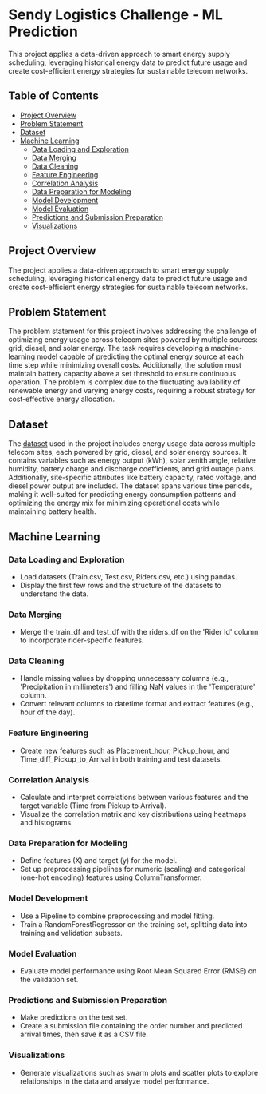 # Sendy Logistics Challenge - ML Prediction
This project applies a data-driven approach to smart energy supply scheduling, leveraging historical energy data to predict future usage and create cost-efficient energy strategies for sustainable telecom networks.

## Table of Contents
- [Project Overview](#project-overview)
- [Problem Statement](#problem-statement)
- [Dataset](#dataset)
- [Machine Learning](#machine-learning)
    - [Data Loading and Exploration](#data-loading-and-exploration)
    - [Data Merging](#data-merging)
    - [Data Cleaning](#data-cleaning)
    - [Feature Engineering](#feature-engineering)
    - [Correlation Analysis](#correlation-analysis)
    - [Data Preparation for Modeling](#data-preparation-for-modeling)
    - [Model Development](#model-development)
    - [Model Evaluation](#model-evaluation)
    - [Predictions and Submission Preparation](#predictions-and-submission-preparation)
    - [Visualizations](#visualizations)

## Project Overview
The project applies a data-driven approach to smart energy supply scheduling, leveraging historical energy data to predict future usage and create cost-efficient energy strategies for sustainable telecom networks.

## Problem Statement
The problem statement for this project involves addressing the challenge of optimizing energy usage across telecom sites powered by multiple sources: grid, diesel, and solar energy. The task requires developing a machine-learning model capable of predicting the optimal energy source at each time step while minimizing overall costs. Additionally, the solution must maintain battery capacity above a set threshold to ensure continuous operation. The problem is complex due to the fluctuating availability of renewable energy and varying energy costs, requiring a robust strategy for cost-effective energy allocation.

## Dataset
The [dataset](https://zindi.africa/competitions/sendy-logistics-challenge/data) used in the project includes energy usage data across multiple telecom sites, each powered by grid, diesel, and solar energy sources. It contains variables such as energy output (kWh), solar zenith angle, relative humidity, battery charge and discharge coefficients, and grid outage plans. Additionally, site-specific attributes like battery capacity, rated voltage, and diesel power output are included. The dataset spans various time periods, making it well-suited for predicting energy consumption patterns and optimizing the energy mix for minimizing operational costs while maintaining battery health.

## Machine Learning
### Data Loading and Exploration
- Load datasets (Train.csv, Test.csv, Riders.csv, etc.) using pandas.
- Display the first few rows and the structure of the datasets to understand the data.

### Data Merging
- Merge the train_df and test_df with the riders_df on the 'Rider Id' column to incorporate rider-specific features.

### Data Cleaning
- Handle missing values by dropping unnecessary columns (e.g., 'Precipitation in millimeters') and filling NaN values in the 'Temperature' column.
- Convert relevant columns to datetime format and extract features (e.g., hour of the day).

### Feature Engineering
- Create new features such as Placement_hour, Pickup_hour, and Time_diff_Pickup_to_Arrival in both training and test datasets.

### Correlation Analysis
- Calculate and interpret correlations between various features and the target variable (Time from Pickup to Arrival).
- Visualize the correlation matrix and key distributions using heatmaps and histograms.

### Data Preparation for Modeling
- Define features (X) and target (y) for the model.
- Set up preprocessing pipelines for numeric (scaling) and categorical (one-hot encoding) features using ColumnTransformer.

### Model Development
- Use a Pipeline to combine preprocessing and model fitting.
- Train a RandomForestRegressor on the training set, splitting data into training and validation subsets.

### Model Evaluation
- Evaluate model performance using Root Mean Squared Error (RMSE) on the validation set.

### Predictions and Submission Preparation
- Make predictions on the test set.
- Create a submission file containing the order number and predicted arrival times, then save it as a CSV file.

### Visualizations
- Generate visualizations such as swarm plots and scatter plots to explore relationships in the data and analyze model performance.
